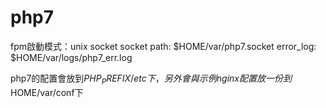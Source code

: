 # php7
fpm啟動模式：unix socket
socket path: $HOME/var/php7.socket
error_log: $HOME/var/logs/php7_err.log


php7的配置會放到$PHP_PREFIX/etc下，另外會與示例nginx配置放一份到$HOME/var/conf下
